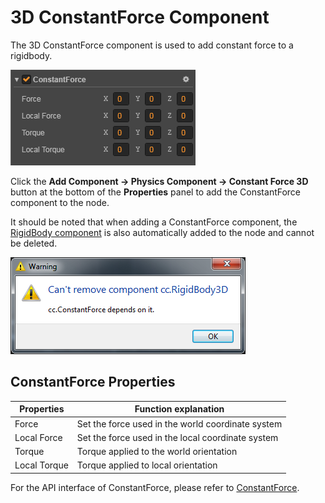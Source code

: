 # 3D ConstantForce Component

The 3D ConstantForce component is used to add constant force to a rigidbody.

![](image/constant-force-prop.png)

Click the **Add Component -> Physics Component -> Constant Force 3D** button at the bottom of the **Properties** panel to add the ConstantForce component to the node.

It should be noted that when adding a ConstantForce component, the [RigidBody component](./physics-rigidbody.md) is also automatically added to the node and cannot be deleted.

![](image/nodelect.png)

## ConstantForce Properties

| Properties   | Function explanation |
| ------------ | -----------          |
| Force        | Set the force used in the world coordinate system |
| Local Force  | Set the force used in the local coordinate system |
| Torque       | Torque applied to the world orientation           |
| Local Torque | Torque applied to local orientation               |

For the API interface of ConstantForce, please refer to [ConstantForce](../../../api/en/classes/ConstantForce.html).
